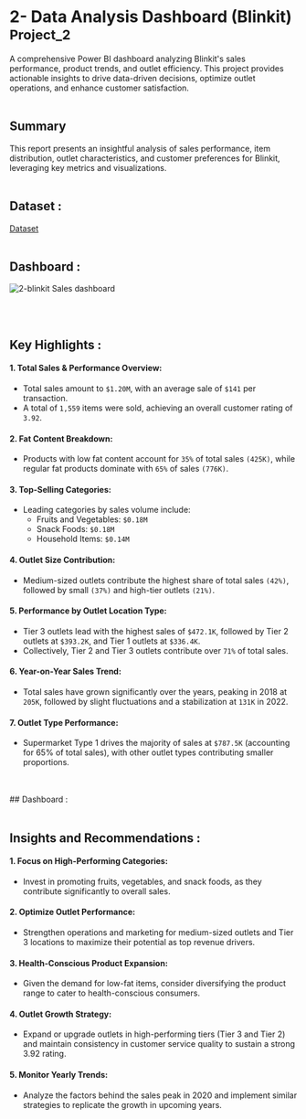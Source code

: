 # 2- Data Analysis Dashboard (Blinkit) <sub>Project_2</sub>

A comprehensive Power BI dashboard analyzing Blinkit's sales performance, product trends, and outlet efficiency. This project provides actionable insights to drive data-driven decisions, optimize outlet operations,   and enhance customer satisfaction.
<br/>
<br/>

## Summary
  This report presents an insightful analysis of sales performance, item distribution, outlet characteristics, and customer preferences for Blinkit, leveraging key metrics and visualizations.
<br/>
<br/>

## Dataset : 
<a href="https://github.com/AAAldesoki/2--Data-Analysis-Dashboard-Blinkit-/blob/main/BlinkIT%20Grocery%20Data.xlsx" > Dataset </a>
<br/>
<br/>

## Dashboard : 
![2-blinkit Sales dashboard](https://github.com/user-attachments/assets/46b52ccb-3deb-4873-ba23-48a5166cf4c1)

<br/>
<br/>

## Key Highlights :
  #### 1.	Total Sales & Performance Overview:<br/>
  - Total sales amount to `$1.20M`, with an average sale of `$141` per transaction.<br/>
  - A total of `1,559` items were sold, achieving an overall customer rating of `3.92`.<br/>
  #### 2.	Fat Content Breakdown:<br/>
  - Products with low fat content account for `35%` of total sales `(425K)`, while regular fat products dominate with `65%` of sales `(776K)`.<br/>
  #### 3.	Top-Selling Categories:<br/>
  - Leading categories by sales volume include:<br/>
      - Fruits and Vegetables: `$0.18M`<br/>
      - Snack Foods: `$0.18M`<br/>
      - Household Items: `$0.14M`<br/>
  #### 4.	Outlet Size Contribution:<br/>
  - Medium-sized outlets contribute the highest share of total sales `(42%)`, followed by small `(37%)` and high-tier outlets `(21%)`.<br/>
  #### 5.	Performance by Outlet Location Type:<br/>
  - Tier 3 outlets lead with the highest sales of `$472.1K`, followed by Tier 2 outlets at `$393.2K`, and Tier 1 outlets at `$336.4K`.<br/>
  - Collectively, Tier 2 and Tier 3 outlets contribute over `71%` of total sales.<br/>
  #### 6.	Year-on-Year Sales Trend:<br/>
  - Total sales have grown significantly over the years, peaking in 2018 at `205K`, followed by slight fluctuations and a stabilization at `131K` in 2022.<br/>
  #### 7.	Outlet Type Performance:<br/>
  - Supermarket Type 1 drives the majority of sales at `$787.5K` (accounting for 65% of total sales), with other outlet types contributing smaller proportions.
<br/>
<br/>
## Dashboard : 


<br/>
<br/>

## Insights and Recommendations :
  #### 1.	Focus on High-Performing Categories:<br/>
  - Invest in promoting fruits, vegetables, and snack foods, as they contribute significantly to overall sales.<br/>
  #### 2.	Optimize Outlet Performance:<br/>
  - Strengthen operations and marketing for medium-sized outlets and Tier 3 locations to maximize their potential as top revenue drivers.<br/>
  #### 3.	Health-Conscious Product Expansion:<br/>
  - Given the demand for low-fat items, consider diversifying the product range to cater to health-conscious consumers.<br/>
  #### 4.	Outlet Growth Strategy:<br/>
  - Expand or upgrade outlets in high-performing tiers (Tier 3 and Tier 2) and maintain consistency in customer service quality to sustain a strong 3.92 rating.<br/>
  #### 5.	Monitor Yearly Trends: <br/>
  - Analyze the factors behind the sales peak in 2020 and implement similar strategies to replicate the growth in upcoming years.<br/>
